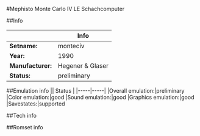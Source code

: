 #Mephisto Monte Carlo IV LE Schachcomputer

##Info

||Info|
|-----|-----|
|**Setname:**|monteciv
|**Year:**|1990
|**Manufacturer:**|Hegener & Glaser
|**Status:**|preliminary

##Emulation info
|| Status |
|-----|-----|
|Overall emulation:|preliminary
|Color emulation:|good
|Sound emulation:|good
|Graphics emulation:|good
|Savestates:|supported

##Tech info

##Romset info

<!--- START OF EDITED COMMENT DO NOT TOUCH TEXT ABOVE-->
